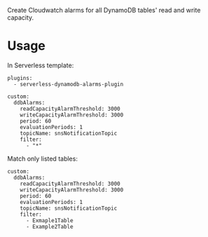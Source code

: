 Create Cloudwatch alarms for all DynamoDB tables' read and write capacity.

Usage
===

In Serverless template:

```
plugins:
  - serverless-dynamodb-alarms-plugin

custom:
  ddbAlarms:
    readCapacityAlarmThreshold: 3000
    writeCapacityAlarmThreshold: 3000
    period: 60
    evaluationPeriods: 1
    topicName: snsNotificationTopic
    filter:
      - "*"
```

Match only listed tables:

```
custom:
  ddbAlarms:
    readCapacityAlarmThreshold: 3000
    writeCapacityAlarmThreshold: 3000
    period: 60
    evaluationPeriods: 1
    topicName: snsNotificationTopic
    filter:
      - Exmaple1Table
      - Example2Table
```
